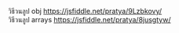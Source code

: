 วิธีวนลูป obj
https://jsfiddle.net/pratya/9Lzbkovy/ <br />
วิธีวนลูป arrays
https://jsfiddle.net/pratya/8jusgtyw/
